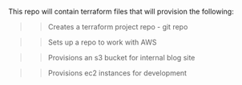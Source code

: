 This repo will contain terraform files that will provision the following:

>> Creates a terraform project repo - git repo

>> Sets up a repo to work with AWS

>> Provisions an s3 bucket for internal blog site

>> Provisions ec2 instances for development
